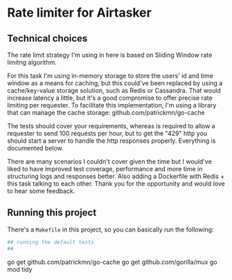 # Rate limiter for Airtasker


## Technical choices

The rate limit strategy I'm using in here is based on Sliding Window rate limitng algorithm.

For this task I'm using in-memory storage to store the users'
id and time window as a means for caching, but this could've been 
replaced by using a cache/key-value storage solution, such as Redis or Cassandra.
That would increase latency a little, but it's a good compromise to
offer precise rate limiting per requester.
To facilitate this implementation, I'm using a library that can manage
the cache storage: github.com/patrickmn/go-cache

The tests should cover your requirements, whereas is required to allow a requester
to send 100 requests per hour, but to get the "429" http you should start a server to handle
the http responses properly. Everything is documented below.

There are many scenarios I couldn't cover given the time but I would've liked to
have improved test coverage, performance and more time in structuring logs and responses better.
Also adding a Dockerfile with Redis + this task talking to each other.
Thank you for the opportunity and would love to hear some feedback.

## Running this project

There's a `Makefile` in this project, so you can basically run the following:

```bash
## running the default tests
## 

```

go get github.com/patrickmn/go-cache
go get github.com/gorilla/mux
go mod tidy